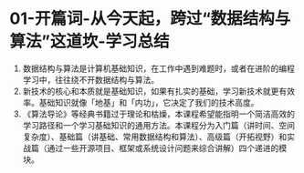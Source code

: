 # 01-开篇词-从今天起，跨过“数据结构与算法”这道坎-学习总结

1. 数据结构与算法是计算机基础知识，在工作中遇到难题时，或者在进阶的编程学习中，往往绕不开数据结构与算法。
2. 新技术的核心和本质就是基础知识，如果有扎实的基础，学习新技术就更有效率。基础知识就像「地基」和「内功」，它决定了我们的技术高度。
3. 《算法导论》等经典书籍过于理论和枯燥，本课程希望能指明一个简洁高效的学习路径和一个学习基础知识的通用方法。本课程分为入门篇（讲时间、空间复杂度）、基础篇（讲基础、常用数据结构和算法）、高级篇（开拓视野）和实战篇（通过一些开源项目、框架或系统设计问题来综合讲解）四个递进的模块。